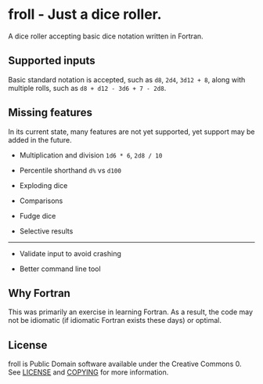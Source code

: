 # froll - Just a dice roller.

A dice roller accepting basic dice notation written in Fortran.

## Supported inputs

Basic standard notation is accepted, such as `d8`, `2d4`, `3d12 + 8`, along with multiple rolls, such as `d8 + d12 - 3d6 + 7 - 2d8`.

## Missing features

In its current state, many features are not yet supported, yet support may be added in the future.

- Multiplication and division `1d6 * 6`, `2d8 / 10`

- Percentile shorthand `d%` vs `d100`

- Exploding dice

- Comparisons

- Fudge dice

- Selective results

---

- Validate input to avoid crashing

- Better command line tool

## Why Fortran

This was primarily an exercise in learning Fortran. As a result, the code may not be idiomatic (if idiomatic Fortran exists these days) or optimal.

## License

froll is Public Domain software available under the Creative Commons 0. See [LICENSE](LICENSE) and [COPYING](COPYING) for more information.
